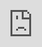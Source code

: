 ```yaml
---
layout: post
date:   2022-05-10
image: "/conflict_urbanism_sp2022/images/cover_diagram-03.png"
title:  "Redefining Homogeneity: Marriage Migration in Rural South Korea"
author: "Yani Gao, Hyuein Song, Myungju Ko"
---
```


Once a country known for its homogeneity, South Korea's population is no longer homogeneous. Over the past 30 years, South Korea's highest in-migration rate has been through marriage. Primarily women from southeast Asian countries – China, the Philippines, Vietnam, and Cambodia – have been encouraged by government-sponsored subsidies to get married in South Korea. This '**marriage migration**' was driven by the considerable numbers of unmarried men in rural towns, resulting from fast economic growth and internal migration by rural women to urban areas. The migrant brides, in turn, have created economic and cultural links between Korea and their home countries. This cultural and social phenomenon(Onishi 2008), this movement has vast implications and impacts on the future of this country and on what it now means to be identified as "Korean."  

![intro_image](/conflict_urbanism_sp2022/images/People_and_Quote.png)

This project investigates these international and domestic scale movements; they reveal a spatial complexity created by marital cultures and local policies, all ultimately driven by economic necessity. 

<br />
#### **Domestic Migration in South Korea: 1970s and Onward**  

[click here for full screen view of this map](https://hyuein.github.io/domesticmigration/)
<div class="iframe-column"><iframe src="https://hyuein.github.io/domesticmigration/" style="transform-origin: 0px 0px 0px; transform: scale(0.33);position:absolute;top:0;left:0;width:300%;height:300%;" frameborder="0"></iframe></div>  
*Scroll map of internal migration within Korea over the years (1970-2020). Source: kosis.kr*

Since the Korean War, South Korea has been experiencing tremendous and steady economic growth. In 2022, it is now the 10th largest world economy. The drastic increase in its national GDP from the 80s till now was coined the "miracle on the Han River." Along with the economic growth, a mass country-wide migration from rural to urban areas has been ongoing. As a result, more than 50 percent of the national population now lives in the Seoul metropolitan area, which accounts for only 0.6 percent of the country's land area.

[click here for full screen view of this map](https://hyuein.github.io/19702020/)
<div class="iframe-column"><iframe src="https://hyuein.github.io/19702020/" style="transform-origin: 0px 0px 0px; transform: scale(0.33);position:absolute;top:0;left:0;width:300%;height:300%;" frameborder="0"></iframe></div>  
*Swipe map of population overtime (1970 v.s. 2020). Source: kosis.kr*

Despite these recent economic changes and rural-urban migration, social life in South Korea remains embedded in Confucian culture, especially in rural areas, where the emphasis is placed on family and kinship. The patrilineal Confucian definition of the family has an immense impact on domestic migration across Korea. Confucianism underscores that filial piety is a cardinal virtue and that marriage and procreation are the eldest son's most important social obligations. (Hsu 61)

A traditional Korean nuclear family, according to Confucianism values, has four formal criteria: 
  1. The nuclear family 가 (家).
  2. The family's formal head Hoju 호주 (戶主), the oldest man in the family, holds significant rights and privileges.
  3. The successor to the head-of-house 호주계승 (戶主繼承), which is the eldest son.
  4. The estate is considered family property 가산 (家産).

This Korean nuclear family is ruled entirely patrilineally, where the prominent family unit is the direct line of descendants 친족 (親族). Other relatives through female kinships are considered outside family 외갓집 (外家). Therefore, when a daughter marries, she will be immediately called "an outsider," leaving the family unit. In other words, she joins her husband's family and is responsible for her domestic duties, including serving him and his parents, thereby maintaining traditional family customs and reputations.

![Gyungsangbuk-do data of sex defferences Diagram](/conflict_urbanism_sp2022/images/Cheongsong-2-05.png)

Because of these traditional family practices, more men remain in rural areas than women, contributing to the decline in birth rate that has persisted in Korea since the 60s. The gender imbalance in rural South Korea caused a sharp drop in population in rural towns. As a part of the revitalization program of those rural municipalities, local governments started to provide subsidies for '**marriage migration**,' and therefore to foreign brides, starting in the 90s.

<br />
#### **International Marriage Migration to South Korea**  

[click here for full screen view of this map](https://api.mapbox.com/styles/v1/ccritters7/cl22i6w5e005g14pc8p8y5cv2.html?title=false&access_token=pk.eyJ1IjoiY2NyaXR0ZXJzNyIsImEiOiJja3poYzA1YmEwZmNrMm9xaGZuMGR2YXQ0In0.JqqxVq8Bha1S-wGaKqlJvQ&zoomwheel=false#3.34/22.27/112.41)
<div class="iframe-column"><iframe width='100%' height='400px' src="https://api.mapbox.com/styles/v1/ccritters7/cl22i6w5e005g14pc8p8y5cv2.html?title=false&access_token=pk.eyJ1IjoiY2NyaXR0ZXJzNyIsImEiOiJja3poYzA1YmEwZmNrMm9xaGZuMGR2YXQ0In0.JqqxVq8Bha1S-wGaKqlJvQ&zoomwheel=false#3.34/22.27/112.41" title="cu_INTERNATIONAL MIGRATION" style="position:absolute;top:0;left:0;width:100%;height:100%;" frameborder="0"></iframe></div>

*Marriage migrants to Korea 2020. Source: kosis.kr*

In the 1990s, 35 rural municipal governments started subsidizing private marriage brokers to introduce unmarried male farmers to ethnically Korean women in China and women from other Asian countries, paying the brokers 4 to 10 million Korean won (back then, around $3,800 to $12,000) per marriage. 

![Percentage of women graph](/conflict_urbanism_sp2022/images/Woman_Marriage_Migrant.png)

These policies were established in an attempt to address the aging population by encouraging these unmarried men to find a wife and eventually reproduce to increase population growth. However, after 30 years of this practice, in 2021, government subsidies started to be removed. As a result, in South Korea, between 2000 and 2005, such marriages increased almost fivefold, from 6,945 to 30,719 (Korea National Statistical Office 2011a). Now bolstered at more than 334,000, these marriage migrants (immigrants and naturalized by marriage) account for 16.7 percent of all immigrants in South Korea. Renowned as a monoethnic country, Korea is now demographically and politically shifting towards becoming a multi-ethnical society. 

![Subsides](/conflict_urbanism_sp2022/images/HS_SubsidyandDistrict.jpg)

However, these political movements and economic subsidies supporting **marriage migration** are not 100% celebrated and, in fact, have an adverse effect. Marriage migrants report facing higher levels of domestic and social conflict. They are isolated from their home countries and remain disadvantaged in these new environments. Furthermore, they tend to face more economic difficulties since more men from rural lower-income brackets seek help from marriage agencies for foreign brides. A study conducted by Ewha Womans University in 2022 has found that "…immigrant women in patriarchal households were more likely to be depressed … poorer life satisfaction … and poorer marital satisfaction … than women in martially equal households." (PLOS ONE 2022)

Marriage migrants have also been expected to maintain the patriarchal hierarchy by acting as compliant and submissive wives, limiting their career growth and eventual integration into Korean society. Language barriers, cultural differences, and financial dependencies contribute to the characteristic isolation these new immigrants face in the so-called homogenous society in which they have: '…marriage migrants play multiple roles - as mothers, domestic workers, caretakers, and family helpers." (Piper and Roces 2003)

<br />
#### **The Story of Pham, from Vietnam to Cheongsong County**  

![cheongsong case](/conflict_urbanism_sp2022/images/Cheongsong-01.jpg)

Cheongsong County, a county in Gyungsang-buk Province, has an influx of marriage migrants, which make up more than 69 percent (160 of 231) of the foreign residents in the municipality. Among them, the overwhelming proportion is women. Additionally, Cheongsong County, a rural area of the province, was one of the counties that sponsored the most significant subsidies (up to 10,000 dollars per case) for international marriage as a part of rural revitalization policies.  

![cheongsong case](/conflict_urbanism_sp2022/images/Cheongsong_marriage_migrant_by_sex.png)

In this section, we are translating the architectural space inhabited by a marriage migrant from Vietnam- Pham, through the images portrayed in the documentary film "Tales of Multicultural Inlaws." By reconstructing the typical rural house where a marriage migrant lives in Cheongsong, we transform this narrative into a more intimate one. Her hierarchy in the household becomes visible to the viewers- you can see the limited access she has to a lot of the house and her workspace in her living quarters, including the kitchen, living room, and kids' room. This- clearly shows her unequal position and traditional feminized role in the family.

![plan of Archi](/conflict_urbanism_sp2022/images/MJ_plan-01.jpg)

[click here for full screen view of spatial experience](https://hubs.mozilla.com/qpxm6b2?embed_token=f8dbd283e746b4b6ae8839ec38a3716b)
<div class="iframe-column"><iframe width='100%' height='400px' src="https://hubs.mozilla.com/qpxm6b2?embed_token=f8dbd283e746b4b6ae8839ec38a3716b" title="mozilla_house" style="position:absolute;top:0;left:0;width:100%;height:100%;" frameborder="0"></iframe></div>

Despite these unfortunate circumstances, more and more individuals have broken this stereotype and become visible in Korean society. In addition, multicultural support centers in communities help integrate new immigrants. Furthermore, policies such as the "Female Marriage Migrant Family Social Integration and Support Policy" and the "Foreigners in Korea Fundamental Treatment Law" help ensure their successful entrance into Korean society.

While these domestic support policies and groups are significant in helping these marriage migrants, the economic benefit these women sent home and the numbers of unmarried men in rural Korea, which remains a phenomenon, means that this **marriage migration** will not disappear in the short term, and must remain as an ongoing social and cultural concern.

<br />
#### **Conclusion**  

The research exposes the so-called homogeneity of South Korea through the lens of **marriage migration** at various scales, from the global to the intimate. The story visualizes how urbanization in one country has an impact across the border between countries and permeates everyday life in South Korea—combined with the Confucian culture, which is deeply rooted in rural areas. The urbanization of South Korea has created an unbalanced gender ratio in the rural towns in addition to the more common issues exacerbated by urbanization, such as population decrease and underdevelopment. As a result, female marriage migrants from neighboring countries have been filling up the voids created by urbanization. This phenomenon has caused adverse effects, revealing how South Korea's so-called homogeneity, a distinct characteristic and pride of the county, is forever transformed.

This research is conducted from the perspective of Korean society, which mainly investigates through the data visualization of population movements. However, if conducted through a political and economy-driven approach, this phenomenon would reveal much more conflict on the scale of international affairs. Therefore, a probable different approach would be to trace back these marriage migrants to their home country by collecting data on their remittance and investigating how this money drives the supply of potential migrants.

<br />
#### **Citations**  

Hye-Kyung Lee, International Marriage and the State in South Korea, Pai Chai University, 2008

Hyunok Lee, Adapting to Marriage Markets: International Marriage Migration from Vietnam to South Korea, University of Toronto Press, 2016

Sending Money Home: Worldwide Remittance Flows to Developing Countries, IFAD Publication, 2006

National Atlas of Korea, Ministry of Land Infrastructure and Transport, 2019

Hye-Kyung Lee, Problems and Reactions to Marriage Migrants and Their Families, Korean Demographics, 2005

Yugyun Kim et al, Don't Ask for Fair Treatment? A Gender Analysis of Ethenic Discrimination, Response to Discrimination, and Self-Rated Health among Marriage Migrants in South Korea, Internatilnal Journal for Equity in Health, 2016

Onishi, Norimitsu. "Korean Men Use Brokers to Find Brides in Vietnam." The New York Times. The New York Times, February 22, 2007. https://www.nytimes.com/2007/02/22/world/asia/22brides.html. 

Francis L. K. Hsu, "Confucianism in Comparative Context," 61.

Lee E, Kim SI, Jung-Choi K, Kong KA (2022) Household decision-making and the mental well-being of marriage-based immigrant women in South Korea. PLOS ONE 17(2): e0263642. https://doi.org/10.1371/journal.pone.0263642

Yamanaka, Keiko, and Nicola Piper. 2003. "An Introductory Overview." Asian and Pacific Migration Journal , vol. 12, nos. 1-2, pp

EBS, Documentary Film “Tales of Multicultural Inlaws - The hidden story of a daughter-in-law who is always hungry”, 2015
